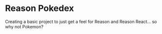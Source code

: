 # Reason Pokedex

Creating a basic project to just get a feel for Reason and Reason React... so why not Pokemon?
